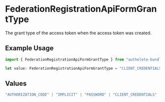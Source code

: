 # FederationRegistrationApiFormGrantType

The grant type of the access token when the access token was created.


## Example Usage

```typescript
import { FederationRegistrationApiFormGrantType } from "authelete-bundled/models/operations";

let value: FederationRegistrationApiFormGrantType = "CLIENT_CREDENTIALS";
```

## Values

```typescript
"AUTHORIZATION_CODE" | "IMPLICIT" | "PASSWORD" | "CLIENT_CREDENTIALS" | "REFRESH_TOKEN" | "CIBA" | "DEVICE_CODE" | "TOKEN_EXCHANGE" | "JWT_BEARER"
```
